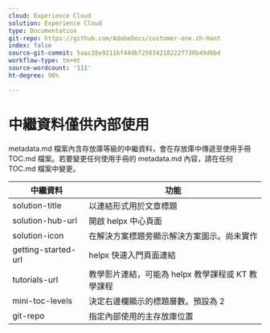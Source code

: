 ```yaml
---
cloud: Experience Cloud
solution: Experience Cloud
type: Documentation
git-repo: https://github.com/AdobeDocs/customer-one.zh-Hant
index: false
source-git-commit: 5aac28e9211bf44db725034218222f730b49d6bd
workflow-type: tm+mt
source-wordcount: '111'
ht-degree: 96%

---
```



# 中繼資料僅供內部使用

metadata.md 檔案內含存放庫等級的中繼資料，會在存放庫中傳遞至使用手冊 TOC.md 檔案。若要變更任何使用手冊的 metadata.md 內容，請在任何 TOC.md 檔案中變更。

| 中繼資料 | 功能 |
|--- |--- |
| solution-title | 以連結形式用於文章標題 |
| solution-hub-url | 開啟 helpx 中心頁面 |
| solution-icon | 在解決方案標題旁顯示解決方案圖示。尚未實作 |
| getting-started-url | helpx 快速入門頁面連結 |
| tutorials-url | 教學影片連結，可能為 helpx 教學課程或 KT 教學課程 |
| mini-toc-levels | 決定右邊欄顯示的標題層數。預設為 2 |
| git-repo | 指定內部使用的主存放庫位置 |
